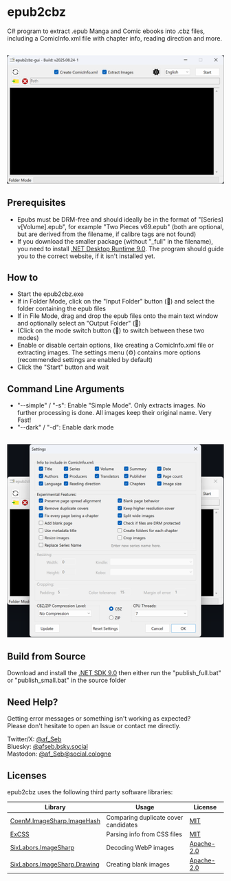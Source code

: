 # epub2cbz
C# program to extract .epub Manga and Comic ebooks into .cbz files, including a ComicInfo.xml file with chapter info, reading direction and more.<br/><br/>

![Main view](img/epub2cbz-gui_1.png)

## Prerequisites
- Epubs must be DRM-free and should ideally be in the format of "[Series] v[Volume].epub", for example "Two Pieces v69.epub" (both are optional, but are derived from the filename, if calibre tags are not found)
- If you download the smaller package (without "_full" in the filename), you need to install [.NET Desktop Runtime 9.0](https://dotnet.microsoft.com/download/dotnet/9.0). The program should guide you to the correct website, if it isn't installed yet.

## How to
- Start the epub2cbz.exe
- If in Folder Mode, click on the "Input Folder" button (📁) and select the folder containing the epub files
- If in File Mode, drag and drop the epub files onto the main text window and optionally select an "Output Folder" (📁)
- (Click on the mode switch button (🔄) to switch between these two modes)
- Enable or disable certain options, like creating a ComicInfo.xml file or extracting images. The settings menu (⚙) contains more options (recommended settings are enabled by default)
- Click the "Start" button and wait<br/>

## Command Line Arguments
- "--simple" / "-s": Enable "Simple Mode". Only extracts images. No further processing is done. All images keep their original name. Very Fast!
- "--dark" / "-d": Enable dark mode
<br/><br/>

![Settings view](img/epub2cbz-gui_2.png)

## Build from Source
Download and install the [.NET SDK 9.0](https://dotnet.microsoft.com/en-us/download) then either run the "publish_full.bat" or "publish_small.bat" in the source folder

## Need Help?
Getting error messages or something isn't working as expected?<br/>
Please don't hesitate to open an Issue or contact me directly.<br/>

Twitter/X: [@af_Seb](https://x.com/af_Seb)<br/>
Bluesky: [@afseb.bsky.social](https://bsky.app/profile/afseb.bsky.social)<br/>
Mastodon: [@af_Seb@social.cologne](https://social.cologne/@af_Seb)<br/>

## Licenses
epub2cbz uses the following third party software libraries:

| Library | Usage | License |
| --- | --- | --- |
| [CoenM.ImageSharp.ImageHash](https://github.com/coenm/ImageHash) | Comparing duplicate cover candidates | [MIT](https://licenses.nuget.org/MIT) |
| [ExCSS](https://github.com/TylerBrinks/ExCSS) | Parsing info from CSS files | [MIT](https://licenses.nuget.org/MIT) |
| [SixLabors.ImageSharp](https://github.com/SixLabors/ImageSharp) | Decoding WebP images | [Apache-2.0](https://licenses.nuget.org/Apache-2.0) |
| [SixLabors.ImageSharp.Drawing](https://github.com/SixLabors/ImageSharp.Drawing) | Creating blank images | [Apache-2.0](https://licenses.nuget.org/Apache-2.0) |
